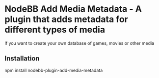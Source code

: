 # NodeBB Add Media Metadata - A plugin that adds metadata for different types of media

If you want to create your own database of games, movies or other media 

## Installation

  npm install nodebb-plugin-add-media-metadata

